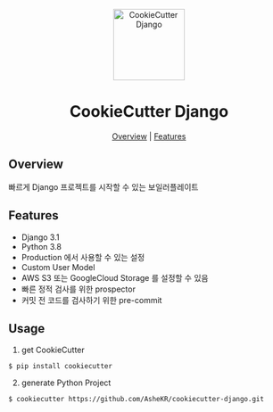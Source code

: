 <p align="center">
  <img alt="CookieCutter Django" title="CookieCutter Django" src="./assets/logo.png" width="128">
</p>

<h1 align="center">CookieCutter Django</h1>

<p align="center">
  <a href="#overview">Overview</a> |
  <a href="#features">Features</a>
</p>

## Overview

빠르게 Django 프로젝트를 시작할 수 있는 보일러플레이트

## Features

- Django 3.1
- Python 3.8
- Production 에서 사용할 수 있는 설정
- Custom User Model
- AWS S3 또는 GoogleCloud Storage 를 설정할 수 있음
- 빠른 정적 검사를 위한 prospector
- 커밋 전 코드를 검사하기 위한 pre-commit

## Usage

1. get CookieCutter

```shell script
$ pip install cookiecutter
```

2. generate Python Project

```shell script
$ cookiecutter https://github.com/AsheKR/cookiecutter-django.git
```
